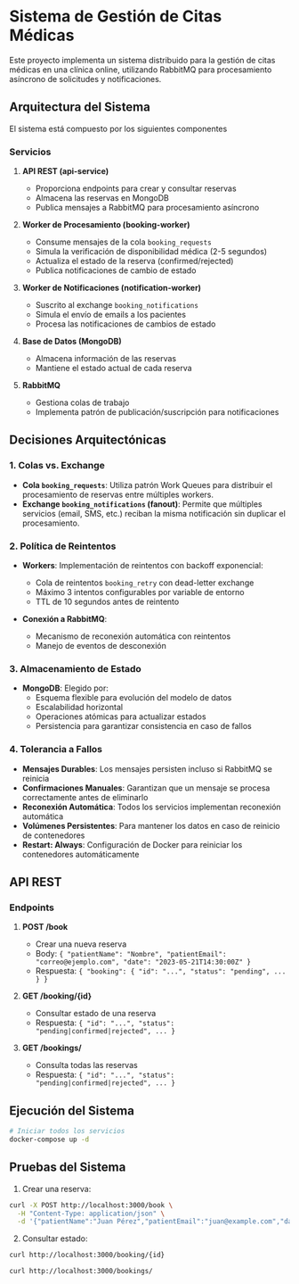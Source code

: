 # Sistema de Gestión de Citas Médicas

Este proyecto implementa un sistema distribuido para la gestión de citas médicas en una clínica online, utilizando RabbitMQ para procesamiento asíncrono de solicitudes y notificaciones.

## Arquitectura del Sistema

El sistema está compuesto por los siguientes componentes

### Servicios

1. **API REST (api-service)**
   - Proporciona endpoints para crear y consultar reservas
   - Almacena las reservas en MongoDB
   - Publica mensajes a RabbitMQ para procesamiento asíncrono

2. **Worker de Procesamiento (booking-worker)**
   - Consume mensajes de la cola `booking_requests`
   - Simula la verificación de disponibilidad médica (2-5 segundos)
   - Actualiza el estado de la reserva (confirmed/rejected)
   - Publica notificaciones de cambio de estado

3. **Worker de Notificaciones (notification-worker)**
   - Suscrito al exchange `booking_notifications`
   - Simula el envío de emails a los pacientes
   - Procesa las notificaciones de cambios de estado

4. **Base de Datos (MongoDB)**
   - Almacena información de las reservas
   - Mantiene el estado actual de cada reserva

5. **RabbitMQ**
   - Gestiona colas de trabajo
   - Implementa patrón de publicación/suscripción para notificaciones

## Decisiones Arquitectónicas

### 1. Colas vs. Exchange

- **Cola `booking_requests`**: Utiliza patrón Work Queues para distribuir el procesamiento de reservas entre múltiples workers.
- **Exchange `booking_notifications` (fanout)**: Permite que múltiples servicios (email, SMS, etc.) reciban la misma notificación sin duplicar el procesamiento.

### 2. Política de Reintentos

- **Workers**: Implementación de reintentos con backoff exponencial:
  - Cola de reintentos `booking_retry` con dead-letter exchange
  - Máximo 3 intentos configurables por variable de entorno
  - TTL de 10 segundos antes de reintento

- **Conexión a RabbitMQ**: 
  - Mecanismo de reconexión automática con reintentos
  - Manejo de eventos de desconexión

### 3. Almacenamiento de Estado

- **MongoDB**: Elegido por:
  - Esquema flexible para evolución del modelo de datos
  - Escalabilidad horizontal
  - Operaciones atómicas para actualizar estados
  - Persistencia para garantizar consistencia en caso de fallos

### 4. Tolerancia a Fallos

- **Mensajes Durables**: Los mensajes persisten incluso si RabbitMQ se reinicia
- **Confirmaciones Manuales**: Garantizan que un mensaje se procesa correctamente antes de eliminarlo
- **Reconexión Automática**: Todos los servicios implementan reconexión automática
- **Volúmenes Persistentes**: Para mantener los datos en caso de reinicio de contenedores
- **Restart: Always**: Configuración de Docker para reiniciar los contenedores automáticamente

## API REST

### Endpoints

1. **POST /book**
   - Crear una nueva reserva
   - Body: `{ "patientName": "Nombre", "patientEmail": "correo@ejemplo.com", "date": "2023-05-21T14:30:00Z" }`
   - Respuesta: `{ "booking": { "id": "...", "status": "pending", ... } }`

2. **GET /booking/{id}**
   - Consultar estado de una reserva
   - Respuesta: `{ "id": "...", "status": "pending|confirmed|rejected", ... }`
3. **GET /bookings/**
   - Consulta todas las reservas
   - Respuesta: `{ "id": "...", "status": "pending|confirmed|rejected", ... }`

## Ejecución del Sistema

```bash
# Iniciar todos los servicios
docker-compose up -d
```

## Pruebas del Sistema

1. Crear una reserva:
```bash
curl -X POST http://localhost:3000/book \
  -H "Content-Type: application/json" \
  -d '{"patientName":"Juan Pérez","patientEmail":"juan@example.com","date":"2023-06-15T10:30:00Z"}'
```

2. Consultar estado:
```bash
curl http://localhost:3000/booking/{id}
```

```bash
curl http://localhost:3000/bookings/
```

